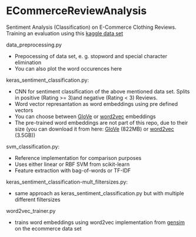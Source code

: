 # ECommerceReviewAnalysis

Sentiment Analysis (Classification) on E-Commerce Clothing Reviews.
Training an evaluation using this [kaggle data set](https://www.kaggle.com/nicapotato/womens-ecommerce-clothing-reviews)

data_preprocessing.py
- Prepocessing of data set, e. g. stopword and special character elimination
- You can also plot the word occurences here

keras_sentiment_classification.py:
- CNN for sentiment classification of the above mentioned data set. Splits in positive (Rating >= 3)and negative (Rating < 3) Reviews.
- Word vector represantation as word embeddings using pre defined vectors
- You can choose between [GloVe](https://nlp.stanford.edu/projects/glove/) or [word2vec](https://code.google.com/archive/p/word2vec/) embeddings
- The pre-trained word embeddings are not part of this repo, due to their size (you can download it from here: [GloVe](http://nlp.stanford.edu/data/glove.6B.zip) (822MB) or [word2vec](https://drive.google.com/file/d/0B7XkCwpI5KDYNlNUTTlSS21pQmM/edit) (3.5GB))

svm_classification.py:
- Reference implementation for comparison purposes
- Uses either linear or RBF SVM from scikit-learn
- Feature extraction with bag-of-words or TF-IDF

keras_sentiment_classification-mult_filtersizes.py:
- same approach as keras_sentiment_classification.py but with multiple different filtersizes

word2vec_trainer.py
- trains word embeddings using word2vec implementation from [gensim](https://radimrehurek.com/gensim/) on the ecommerce data set